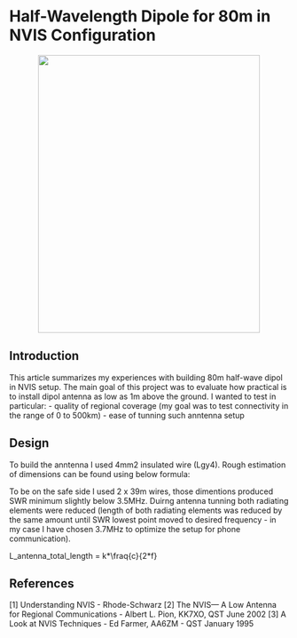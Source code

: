 # Half-Wavelength Dipole for 80m in NVIS Configuration

<p align="center">
<img src="./img/internals_complete.jpg" width="400" height="500"/>
</p>

## Introduction
This article summarizes my experiences with building 80m half-wave dipol in NVIS setup.
The main goal of this project was to evaluate how practical is to install dipol antenna as low as 1m above the ground. 
I wanted to test in particular:
    - quality of regional coverage (my goal was to test connectivity in the range of 0 to 500km)
    - ease of tunning such anntenna setup

## Design
To build the anntenna I used 4mm2 insulated wire (Lgy4). Rough estimation of dimensions can be found using below formula:

To be on the safe side I used 2 x 39m wires, those dimentions produced SWR minimum slightly below 3.5MHz. Duirng antenna tunning both radiating elements were reduced (length of both radiating elements was reduced by the same amount until SWR lowest point moved to desired frequency - in my case I have chosen 3.7MHz to optimize the setup for phone communication).

L_antenna_total_length = k*\fraq{c}{2*f}


## References
[1] Understanding NVIS - Rhode-Schwarz
[2] The NVIS— A Low Antenna for Regional  Communications - Albert L. Pion, KK7XO, QST June 2002
[3] A Look at NVIS Techniques - Ed Farmer, AA6ZM - QST January 1995